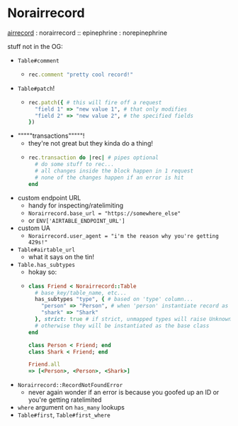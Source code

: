 # Norairrecord

[airrecord](https://github.com/sirupsen/airrecord) : norairrecord :: epinephrine : norepinephrine

stuff not in the OG:
* `Table#comment`
  * ```ruby
    rec.comment "pretty cool record!"
    ```
* `Table#patch`!
  * ```ruby
    rec.patch({ # this will fire off a request 
      "field 1" => "new value 1", # that only modifies
      "field 2" => "new value 2", # the specified fields
    })
    ```
* """""transactions"""""!
  * they're not great but they kinda do a thing!
  * ```ruby
    rec.transaction do |rec| # pipes optional
      # do some stuff to rec...
      # all changes inside the block happen in 1 request
      # none of the changes happen if an error is hit
    end
    ```
* custom endpoint URL
  * handy for inspecting/ratelimiting
  * `Norairrecord.base_url = "https://somewhere_else"`
  * or `ENV['AIRTABLE_ENDPOINT_URL']`
* custom UA
  * `Norairrecord.user_agent = "i'm the reason why you're getting 429s!"`
* `Table#airtable_url`
  * what it says on the tin!
* `Table.has_subtypes`
  * hokay so: 
  * ```ruby
    class Friend < Norairrecord::Table
      # base_key/table_name, etc...
      has_subtypes "type", { # based on 'type' column...
        "person" => "Person", # when 'person' instantiate record as Person 
        "shark" => "Shark"
      }, strict: true # if strict, unmapped types will raise UnknownTypeError
      # otherwise they will be instantiated as the base class
    end

    class Person < Friend; end
    class Shark < Friend; end
    
    Friend.all
    => [<Person>, <Person>, <Shark>]
    ```
* `Norairrecord::RecordNotFoundError`
  * never again wonder if an error is because you goofed up an ID or you're getting ratelimited
* `where` argument on `has_many` lookups
* `Table#first`, `Table#first_where`
